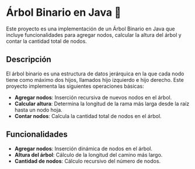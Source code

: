 # Árbol Binario en Java 🌳

Este proyecto es una implementación de un Árbol Binario en Java que incluye funcionalidades para agregar nodos, calcular la altura del árbol y contar la cantidad total de nodos.

## Descripción

El árbol binario es una estructura de datos jerárquica en la que cada nodo tiene como máximo dos hijos, llamados hijo izquierdo e hijo derecho. Este proyecto implementa las siguientes operaciones básicas:

- **Agregar nodos**: Inserción recursiva de nuevos nodos en el árbol.
- **Calcular altura**: Determina la longitud de la rama más larga desde la raíz hasta un nodo hoja.
- **Contar nodos**: Calcula la cantidad total de nodos en el árbol.

## Funcionalidades

- **Agregar nodos**: Inserción dinámica de nodos en el árbol.
- **Altura del árbol**: Cálculo de la longitud del camino más largo.
- **Cantidad de nodos**: Cálculo recursivo del número de nodos.
